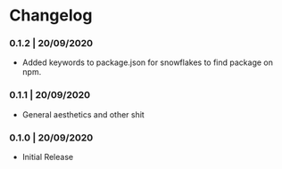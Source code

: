 # Changelog

### 0.1.2 | 20/09/2020

- Added keywords to package.json for snowflakes to find package on npm.

### 0.1.1 | 20/09/2020

- General aesthetics and other shit

### 0.1.0 | 20/09/2020

- Initial Release
